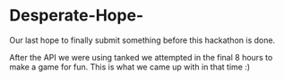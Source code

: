 Desperate-Hope-
===============

Our last hope to finally submit something before this hackathon is done.

After the API we were using tanked we attempted in the final 8 hours to make a game for fun. This is what we came up with in that time :)
